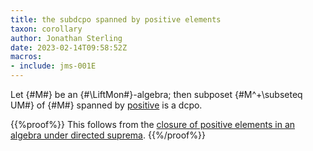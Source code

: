 ```yaml
---
title: the subdcpo spanned by positive elements
taxon: corollary
author: Jonathan Sterling
date: 2023-02-14T09:58:52Z
macros: 
- include: jms-001E
---
```


Let {#M#} be an {#\LiftMon#}-algebra; then subposet {#M^+\subseteq UM#} of {#M#} spanned by [positive](jms-001M) is a dcpo.

{{%proof%}}
This follows from the [closure of positive elements in an algebra under directed suprema](jms-001O).
{{%/proof%}}
